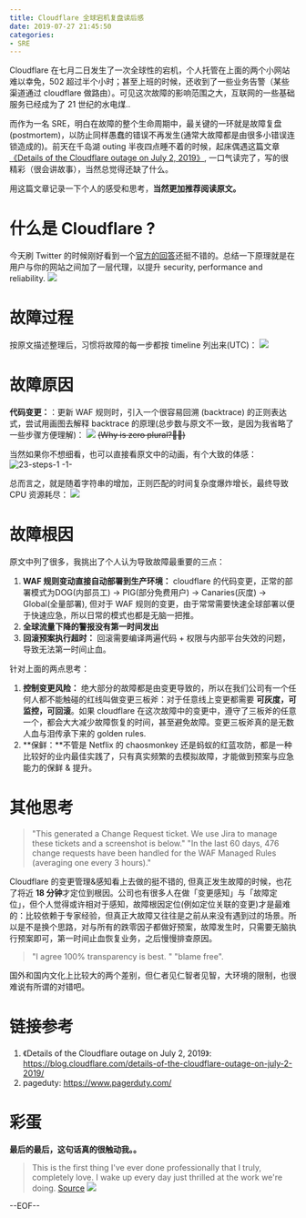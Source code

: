 ```yaml
---
title: Cloudflare 全球宕机复盘读后感
date: 2019-07-27 21:45:50
categories:
- SRE
---
```



Cloudflare 在七月二日发生了一次全球性的宕机，个人托管在上面的两个小网站难以幸免，502 超过半个小时；甚至上班的时候，还收到了一些业务告警（某些渠道通过 cloudflare 做路由）。可见这次故障的影响范围之大，互联网的一些基础服务已经成为了 21 世纪的水电煤..

而作为一名 SRE，明白在故障的整个生命周期中，最关键的一环就是故障复盘(postmortem)，以防止同样愚蠢的错误不再发生(通常大故障都是由很多小错误连锁造成的)。前天在千岛湖 outing 半夜四点睡不着的时候，起床偶遇这篇文章[《Details of the Cloudflare outage on July 2, 2019》](https://blog.cloudflare.com/details-of-the-cloudflare-outage-on-july-2-2019/), 一口气读完了，写的很精彩（很会讲故事），当然总觉得还缺了什么。

用这篇文章记录一下个人的感受和思考，**当然更加推荐阅读原文。**

<!--more-->

# 什么是 Cloudflare ?
今天刷 Twitter 的时候刚好看到一个[官方的回答](https://support.cloudflare.com/hc/en-us/articles/205177068-Step-1-How-does-Cloudflare-work-)还挺不错的。总结一下原理就是在用户与你的网站之间加了一层代理，以提升 security, performance and reliability.
![](/images/blog/190727_cloudflare_outage/15642299070568.jpg)


# 故障过程
按原文描述整理后，习惯将故障的每一步都按 timeline 列出来(UTC)：
![](/images/blog/190727_cloudflare_outage/15642294239100.jpg)

# 故障原因
**代码变更：**：更新 WAF 规则时，引入一个很容易回溯 (backtrace) 的正则表达式，尝试用画图去解释 backtrace 的原理(总步数与原文不一致，是因为我省略了一些步骤方便理解)：
![](/images/blog/190727_cloudflare_outage/15654414449732.jpg)
~~(Why is zero plural?🤔😄)~~

当然如果你不想细看，也可以直接看原文中的动画，有个大致的体感：
![23-steps-1 -1-](/images/blog/190727_cloudflare_outage/23-steps-1%20-1-.gif)

总而言之，就是随着字符串的增加，正则匹配的时间复杂度爆炸增长，最终导致 CPU 资源耗尽：
![](/images/blog/190727_cloudflare_outage/15654415085718.jpg)


# 故障根因
原文中列了很多，我挑出了个人认为导致故障最重要的三点：

1. **WAF 规则变动直接自动部署到生产环境：** cloudflare 的代码变更，正常的部署模式为DOG(内部员工) → PIG(部分免费用户) → Canaries(灰度) → Global(全量部署), 但对于 WAF 规则的变更，由于常常需要快速全球部署以便于快速应急，所以日常的模式也都是无脑一把推。
2. **全球流量下降的警报没有第一时间发出**
3. **回滚预案执行超时：** 回滚需要编译两遍代码 + 权限与内部平台失效的问题，导致无法第一时间止血。

针对上面的两点思考：

1. **控制变更风险：** 绝大部分的故障都是由变更导致的，所以在我们公司有一个任何人都不能触碰的红线叫做变更三板斧：对于任意线上变更都需要 **可灰度，可监控，可回滚**。如果 cloudflare 在这次故障中的变更中，遵守了三板斧的任意一个，都会大大减少故障恢复的时间，甚至避免故障。变更三板斧真的是无数人血与泪传承下来的 golden rules.
2. **保鲜：**不管是 Netflix 的 chaosmonkey 还是蚂蚁的红蓝攻防，都是一种比较好的业内最佳实践了，只有真实频繁的去模拟故障，才能做到预案与应急能力的保鲜 & 提升。

# 其他思考
> "This generated a Change Request ticket. We use Jira to manage these tickets and a screenshot is below."
> "In the last 60 days, 476 change requests have been handled for the WAF Managed Rules (averaging one every 3 hours)."

Cloudflare 的变更管理&感知看上去做的挺不错的, 但真正发生故障的时候，也花了将近 **18 分钟**才定位到根因。公司也有很多人在做「变更感知」与「故障定位」，但个人觉得或许相对于感知，故障根因定位(例如定位关联的变更)才是最难的：比较依赖于专家经验，但真正大故障又往往是之前从来没有遇到过的场景。所以是不是换个思路，对与所有的跌零因子都做好预案，故障发生时，只需要无脑执行预案即可，第一时间止血恢复业务，之后慢慢排查原因。

> "I agree 100% transparency is best. "
> "blame free".

国外和国内文化上比较大的两个差别，但仁者见仁智者见智，大环境的限制，也很难说有所谓的对错吧。


# 链接参考
1. 《Details of the Cloudflare outage on July 2, 2019》: https://blog.cloudflare.com/details-of-the-cloudflare-outage-on-july-2-2019/
2. pageduty: https://www.pagerduty.com/

# 彩蛋
**最后的最后，这句话真的很触动我。。**
> This is the first thing I've ever done professionally that I truly, completely love. I wake up every day just thrilled at the work we're doing. [Source](https://gist.github.com/jgrahamc/6bb02a6f7c3799a1590b3cdb901f8e08)
![](/images/blog/190717_cloudflare_outage/15633465043345.jpg)



--EOF--

